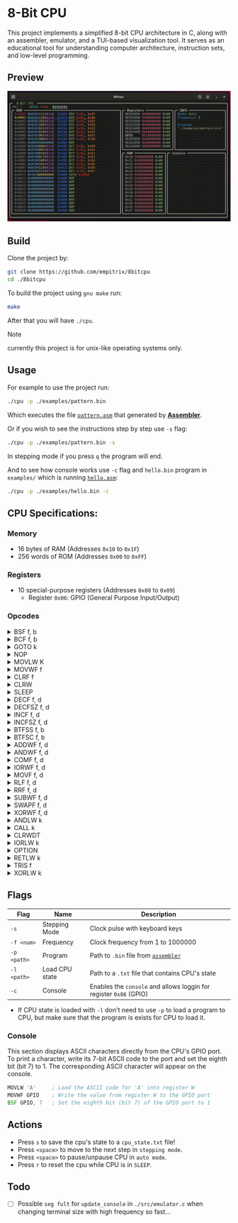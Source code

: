 # 8-Bit CPU
This project implements a simplified 8-bit CPU architecture in C, along with an assembler, emulator, and a TUI-based visualization tool. It serves as an educational tool for understanding computer architecture, instruction sets, and low-level programming.

## Preview
![8bitcpu](./assets/clip.gif)


## Build
Clone the project by:
```bash
git clone https://github.com/empitrix/8bitcpu
cd ./8bitcpu
```

To build the project using `gnu make` run:
```bash
make
```
After that you will have `./cpu`.

> [!NOTE]
> currently this project is for unix-like operating systems only.


## Usage
For example to use the project run:
```bash
./cpu -p ./examples/pattern.bin
```

Which executes the file [`pattern.asm`](https://github.com/Empitrix/assembler/blob/master/examples/pattern.asm) that generated by [**Assembler**](https://github.com/Empitrix/assembler).

Or if you wish to see the instructions step by step use `-s` flag:
```bash
./cpu -p ./examples/pattern.bin -s
```
In stepping mode if you press `q` the program will end.

And to see how console works use `-c` flag and `hello.bin` program in `examples/` which is running [`hello.asm`](https://github.com/Empitrix/assembler/blob/master/examples/hello.asm):
```bash
./cpu -p ./examples/hello.bin -c
```



## CPU Specifications:
### Memory
- 16 bytes of RAM (Addresses `0x10` to `0x1F`)
- 256 words of ROM (Addresses `0x00` to `0xFF`)

### Registers
- 10 special-purpose registers (Addresses `0x00` to `0x09`)
  - Register `0x06`: GPIO (General Purpose Input/Output)

### Opcodes
<!-- BSF -->
<details>
  <summary>BSF f, b</summary>
  <table>
    <tr>
      <td><strong>Description</strong></td>
      <td>Set bit (<code>b</code>) at address (<code>f</code>) to 1</td>
    </tr>
    <tr>
      <td><strong>Encoding</strong></td>
      <td><code>0101 bbbf ffff</code></td>
    </tr>
    <tr>
      <td><strong>Example</strong></td>
      <td><code>BSF GPIO, 0</code></td>
    </tr>
  </table>
</details>

<!-- BCF -->
<details>
  <summary>BCF f, b</summary>
  <table>
    <tr>
      <td><strong>Description</strong></td>
      <td>Set bit (<code>b</code>) at address (<code>f</code>) to 0</td>
    </tr>
    <tr>
      <td><strong>Encoding</strong></td>
      <td><code>0100 bbbf ffff</code></td>
    </tr>
    <tr>
      <td><strong>Example</strong></td>
      <td><code>BCF GPIO, 0</code></td>
    </tr>
  </table>
</details>

<!-- GOTO -->
<details>
  <summary>GOTO k</summary>
  <table>
    <tr>
      <td><strong>Description</strong></td>
      <td>Goto given lable</td>
    </tr>
    <tr>
      <td><strong>Encoding</strong></td>
      <td><code>101k kkkk kkkk</code></td>
    </tr>
    <tr>
      <td><strong>Example</strong></td>
      <td><code>GOTO start</code></td>
    </tr>
  </table>
</details>


<!-- NOP -->
<details>
  <summary>NOP</summary>
  <table>
    <tr>
      <td><strong>Description</strong></td>
      <td>No operation</td>
    </tr>
    <tr>
      <td><strong>Encoding</strong></td>
      <td><code>0000 0000 0000</code></td>
    </tr>
    <tr>
      <td><strong>Example</strong></td>
      <td><code>NOP</code></td>
    </tr>
  </table>
</details>

<!-- MOVLW -->
<details>
  <summary>MOVLW K</summary>
  <table>
    <tr>
      <td><strong>Description</strong></td>
      <td>Loads a literal (immediate) value into the <code>W</code> register.</td>
    </tr>
    <tr>
      <td><strong>Encoding</strong></td>
      <td><code>1100 KKKK KKKK</code> (where <code>KKKKKKKK</code> is the 8-bit literal value)</td>
    </tr>
    <tr>
      <td><strong>Example</strong></td>
      <td><code>MOVLW 03H</code></td>
    </tr>
  </table>
</details>

<!-- MOVWF -->
<details>
  <summary>MOVWF f</summary>
  <table>
    <tr>
      <td><strong>Description</strong></td>
      <td>Moves the contents of the <code>W</code> register to a specified register or memory location.</td>
    </tr>
    <tr>
      <td><strong>Encoding</strong></td>
      <td><code>0000 001F FFFF</code> (where <code>FFFFF</code> is the 5-bit address)</td>
    </tr>
    <tr>
      <td><strong>Example</strong></td>
      <td><code>MOVWF 06H</code></td>
    </tr>
  </table>
</details>

<!-- CLRF -->
<details>
  <summary>CLRF f</summary>
  <table>
    <tr>
      <td><strong>Description</strong></td>
      <td>Clears (sets to 0) a specified register or memory location.</td>
    </tr>
    <tr>
      <td><strong>Encoding</strong></td>
      <td><code>0000 011F FFFF</code></td>
    </tr>
    <tr>
      <td><strong>Example</strong></td>
      <td><code>CLRF 06H</code></td>
    </tr>
  </table>
</details>

<!-- CLRW -->
<details>
  <summary>CLRW</summary>
  <table>
    <tr>
      <td><strong>Description</strong></td>
      <td>Clears the <code>W</code> register.</td>
    </tr>
    <tr>
      <td><strong>Encoding</strong></td>
      <td><code>0000 0100 0000</code></td>
    </tr>
    <tr>
      <td><strong>Example</strong></td>
      <td><code>CLRW</code></td>
    </tr>
  </table>
</details>

<!-- SLEEP -->
<details>
  <summary>SLEEP</summary>
  <table>
    <tr>
      <td><strong>Description</strong></td>
      <td>Puts the CPU into a standby mode.</td>
    </tr>
    <tr>
      <td><strong>Encoding</strong></td>
      <td><code>0000 0000 0011</code></td>
    </tr>
    <tr>
      <td><strong>Example</strong></td>
      <td><code>SLEEP</code></td>
    </tr>
  </table>
</details>

<!-- DECF -->
<details>
  <summary>DECF f, d</summary>
  <table>
    <tr>
      <td><strong>Description</strong></td>
      <td>Decrement register <code>f</code> and store the result back in <code>f</code> only if (<code>d</code>) destination is <code>1</code> otherwise store the resutl into register <code>W</code>.</td>
    </tr>
    <tr>
      <td><strong>Encoding</strong></td>
      <td><code>0000 11dF FFFF</code></td>
    </tr>
    <tr>
      <td><strong>Example</strong></td>
      <td><code>DECF 0x01, 1</code></td>
    </tr>
  </table>
</details>

<!-- DECFSZ -->
<details>
  <summary>DECFSZ f, d</summary>
  <table>
    <tr>
      <td><strong>Description</strong></td>
      <td>Decrement the contents of register f. If <code>d</code> is <code>0</code>, place the result in the <code>W</code> register. If <code>d</code> is <code>1</code>, place the result back in register <code>f</code>. If the result is <code>0</code>, skip the next instruction (which is already fetched) and execute a <code>NOP</code> instead.</td>
    </tr>
    <tr>
      <td><strong>Encoding</strong></td>
      <td><code>0010 11dF FFFF</code></td>
    </tr>
    <tr>
      <td><strong>Example</strong></td>
      <td><code>DECFSZ 0x02, 1</code></td>
    </tr>
  </table>
</details>

<!-- INCF -->
<details>
  <summary>INCF f, d</summary>
  <table>
    <tr>
      <td><strong>Description</strong></td>
      <td>Increment the contents of register <code>f</code>. If <code>d</code> is <code>0</code>, store the result in the <code>W</code> register. If <code>d</code> is <code>1</code>, store the result back in register <code>f</code>.</td>
    </tr>
    <tr>
      <td><strong>Encoding</strong></td>
      <td><code>0010 10dF FFFF</code></td>
    </tr>
    <tr>
      <td><strong>Example</strong></td>
      <td><code>INCF 0x03, 1</code></td>
    </tr>
  </table>
</details>

<!-- INCFSZ -->
<details>
  <summary>INCFSZ f, d</summary>
  <table>
    <tr>
      <td><strong>Description</strong></td>
      <td>Increment the contents of register f. If <code>d</code> is <code>0</code>, place the result in the <code>W</code> register. If <code>d</code> is <code>1</code>, place the result back in register <code>f</code>. If the result is <code>0</code>, skip the next instruction and execute a <code>NOP</code> instead.</td>
    </tr>
    <tr>
      <td><strong>Encoding</strong></td>
      <td><code>0011 11dF FFFF</code></td>
    </tr>
    <tr>
      <td><strong>Example</strong></td>
      <td><code>INCFSZ 0x04, 1</code></td>
    </tr>
  </table>
</details>

<!-- BTFSS -->
<details>
  <summary>BTFSS f, b</summary>
  <table>
    <tr>
      <td><strong>Description</strong></td>
      <td>Test the bit <code>b</code> in register <code>f</code>. If bit b is <code>1</code>, skip the next instruction (which is already fetched) and execute a <code>NOP</code> instead.</td>
    </tr>
    <tr>
      <td><strong>Encoding</strong></td>
      <td><code>0110 bbbF FFFF</code></td>
    </tr>
    <tr>
      <td><strong>Example</strong></td>
      <td><code>BTFSC 0x06, 2</code></td>
    </tr>
  </table>
</details>

<!-- BTFSC -->
<details>
  <summary>BTFSC f, b</summary>
  <table>
    <tr>
      <td><strong>Description</strong></td>
      <td>Test the bit <code>b</code> in register <code>f</code>. If bit b is <code>0</code>, skip the next instruction (which is already fetched) and execute a <code>NOP</code> instead.</td>
    </tr>
    <tr>
      <td><strong>Encoding</strong></td>
      <td><code>0111 bbbF FFFF</code></td>
    </tr>
    <tr>
      <td><strong>Example</strong></td>
      <td><code>BTFSC 0x06, 2</code></td>
    </tr>
  </table>
</details>


<!-- ADDWF -->
<details>
  <summary>ADDWF f, d</summary>
  <table>
    <tr>
      <td><strong>Description</strong></td>
      <td>Add the value in <code>W</code> register to the specified file register. If <code>d</code> is <code>0</code>, place the result in the <code>W</code> register. If <code>d</code> is <code>1</code>, place the result back in register <code>f</code>.</td>
    </tr>
    <tr>
      <td><strong>Encoding</strong></td>
      <td><code>0001 11df ffff</code></td>
    </tr>
    <tr>
      <td><strong>Example</strong></td>
      <td><code>ADDWF 0x06, 1</code></td>
    </tr>
  </table>
</details>

<!-- ANDWF -->
<details>
  <summary>ANDWF f, d</summary>
  <table>
    <tr>
      <td><strong>Description</strong></td>
      <td>AND the value in <code>W</code> register with the specified file register. If <code>d</code> is <code>0</code>, place the result in the <code>W</code> register. If <code>d</code> is <code>1</code>, place the result back in register <code>f</code>.</td>
    </tr>
    <tr>
      <td><strong>Encoding</strong></td>
      <td><code>0001 01df ffff</code></td>
    </tr>
    <tr>
      <td><strong>Example</strong></td>
      <td><code>ANDWF 0x06, 1</code></td>
    </tr>
  </table>
</details>


<!-- COMF -->
<details>
  <summary>COMF f, d</summary>
  <table>
    <tr>
      <td><strong>Description</strong></td>
      <td>Complement the specified file register. If <code>d</code> is <code>0</code>, place the result in the <code>W</code> register. If <code>d</code> is <code>1</code>, place the result back in register <code>f</code>.</td>
    </tr>
    <tr>
      <td><strong>Encoding</strong></td>
      <td><code>0010 01df ffff</code></td>
    </tr>
    <tr>
      <td><strong>Example</strong></td>
      <td><code>COMF 0x06, 1</code></td>
    </tr>
  </table>
</details>

<!-- IORWF -->
<details>
  <summary>IORWF f, d</summary>
  <table>
    <tr>
      <td><strong>Description</strong></td>
      <td>Inclusive OR the value in <cod>W</cod> register with the specified file register. If <code>d</code> is <code>0</code>, place the result in the <code>W</code> register. If <code>d</code> is <code>1</code>, place the result back in register <code>f</code>.</td>
    </tr>
    <tr>
      <td><strong>Encoding</strong></td>
      <td><code>0001 00df ffff</code></td>
    </tr>
    <tr>
      <td><strong>Example</strong></td>
      <td><code>IORWF 0x06, 1</code></td>
    </tr>
  </table>
</details>

<!-- MOVF -->
<details>
  <summary>MOVF f, d</summary>
  <table>
    <tr>
      <td><strong>Description</strong></td>
      <td>Move content of the specified register. If <code>d</code> is <code>0</code>, place the result in the <code>W</code> register. If <code>d</code> is <code>1</code>, place the result back in register <code>f</code>.</td>
    </tr>
    <tr>
      <td><strong>Encoding</strong></td>
      <td><code>0010 00df ffff</code></td>
    </tr>
    <tr>
      <td><strong>Example</strong></td>
      <td><code>MOVF 0x06, 0</code></td>
    </tr>
  </table>
</details>


<!-- RLF -->
<details>
  <summary>RLF f, d</summary>
  <table>
    <tr>
      <td><strong>Description</strong></td>
      <td>Rotate the specified file register left through the Carry flag. If <code>d</code> is <code>0</code>, place the result in the <code>W</code> register. If <code>d</code> is <code>1</code>, place the result back in register <code>f</code>.</td>
    </tr>
    <tr>
      <td><strong>Encoding</strong></td>
      <td><code>0011 01df ffff</code></td>
    </tr>
    <tr>
      <td><strong>Example</strong></td>
      <td><code>RLF 0x06, 0</code></td>
    </tr>
  </table>
</details>

<!-- RRF -->
<details>
  <summary>RRF f, d</summary>
  <table>
    <tr>
      <td><strong>Description</strong></td>
      <td>Rotate the specified file register right through the Carry flag. If <code>d</code> is <code>0</code>, place the result in the <code>W</code> register. If <code>d</code> is <code>1</code>, place the result back in register <code>f</code>.</td>
    </tr>
    <tr>
      <td><strong>Encoding</strong></td>
      <td><code>0011 00df ffff</code></td>
    </tr>
    <tr>
      <td><strong>Example</strong></td>
      <td><code>RRF 0x06, 0</code></td>
    </tr>
  </table>
</details>

<!-- SUBWF -->
<details>
  <summary>SUBWF f, d</summary>
  <table>
    <tr>
      <td><strong>Description</strong></td>
      <td>Subtract the value in <code>W</code> register from the specified file register. If <code>d</code> is <code>0</code>, place the result in the <code>W</code> register. If <code>d</code> is <code>1</code>, place the result back in register <code>f</code>.</td>
    </tr>
    <tr>
      <td><strong>Encoding</strong></td>
      <td><code>0000 10df ffff</code></td>
    </tr>
    <tr>
      <td><strong>Example</strong></td>
      <td><code>SUBWF 0x06, 0</code></td>
    </tr>
  </table>
</details>


<!-- SWAPF -->
<details>
  <summary>SWAPF f, d</summary>
  <table>
    <tr>
      <td><strong>Description</strong></td>
      <td>Swap the upper and lower nibbles of the specified file register. If <code>d</code> is <code>0</code>, place the result in the <code>W</code> register. If <code>d</code> is <code>1</code>, place the result back in register <code>f</code>.</td>
    </tr>
    <tr>
      <td><strong>Encoding</strong></td>
      <td><code>0011 10df ffff</code></td>
    </tr>
    <tr>
      <td><strong>Example</strong></td>
      <td><code>SWAPF 0x06, 0</code></td>
    </tr>
  </table>
</details>

<!-- XORWF -->
<details>
  <summary>XORWF f, d</summary>
  <table>
    <tr>
      <td><strong>Description</strong></td>
      <td>Exclusive OR the value in <code>W</code> register with the specified file register. If <code>d</code> is <code>0</code>, place the result in the <code>W</code> register. If <code>d</code> is <code>1</code>, place the result back in register <code>f</code>.</td>
    </tr>
    <tr>
      <td><strong>Encoding</strong></td>
      <td><code>0001 10df ffff</code></td>
    </tr>
    <tr>
      <td><strong>Example</strong></td>
      <td><code>XORWF 0x06, 0</code></td>
    </tr>
  </table>
</details>

<!-- ANDLW -->
<details>
  <summary>ANDLW k</summary>
  <table>
    <tr>
      <td><strong>Description</strong></td>
      <td>AND a literal value with the <code>W</code> register</td>
    </tr>
    <tr>
      <td><strong>Encoding</strong></td>
      <td><code>1110 kkkk kkkk</code></td>
    </tr>
    <tr>
      <td><strong>Example</strong></td>
      <td><code>ANDLW 0b00000110</code></td>
    </tr>
  </table>
</details>

<!-- CALL -->
<details>
  <summary>CALL k</summary>
  <table>
    <tr>
      <td><strong>Description</strong></td>
      <td>Call a subroutine.</td>
    </tr>
    <tr>
      <td><strong>Encoding</strong></td>
      <td><code>1001 kkkk kkkk</code></td>
    </tr>
    <tr>
      <td><strong>Example</strong></td>
      <td><code>CALL start</code></td>
    </tr>
  </table>
</details>

<!-- CLRWDT -->
<details>
  <summary>CLRWDT</summary>
  <table>
    <tr>
      <td><strong>Description</strong></td>
      <td>Clear the Watchdog Timer.</td>
    </tr>
    <tr>
      <td><strong>Encoding</strong></td>
      <td><code>0000 0000 0100</code></td>
    </tr>
    <tr>
      <td><strong>Example</strong></td>
      <td><code>CLRWDT</code></td>
    </tr>
  </table>
</details>

<!-- IORLW -->
<details>
  <summary>IORLW k</summary>
  <table>
    <tr>
      <td><strong>Description</strong></td>
      <td>Inclusive OR a literal value with the <code>W</code> register.</td>
    </tr>
    <tr>
      <td><strong>Encoding</strong></td>
      <td><code>1101 kkkk kkkk</code></td>
    </tr>
    <tr>
      <td><strong>Example</strong></td>
      <td><code>IORLW 05H</code></td>
    </tr>
  </table>
</details>


<!-- OPTION -->
<details>
  <summary>OPTION</summary>
  <table>
    <tr>
      <td><strong>Description</strong></td>
      <td>Load the OPTION register.</td>
    </tr>
    <tr>
      <td><strong>Encoding</strong></td>
      <td><code>0000 0000 0010</code></td>
    </tr>
    <tr>
      <td><strong>Example</strong></td>
      <td><code>OPTION</code></td>
    </tr>
  </table>
</details>

<!-- RETLW -->
<details>
  <summary>RETLW k</summary>
  <table>
    <tr>
      <td><strong>Description</strong></td>
      <td>Return from a subroutine and place a literal value in the W register.</td>
    </tr>
    <tr>
      <td><strong>Encoding</strong></td>
      <td><code>1000 kkkk kkkk</code></td>
    </tr>
    <tr>
      <td><strong>Example</strong></td>
      <td><code>RETLW 07H</code></td>
    </tr>
  </table>
</details>

<!-- TRIS -->
<details>
  <summary>TRIS f</summary>
  <table>
    <tr>
      <td><strong>Description</strong></td>
      <td>Load the TRIS register.</td>
    </tr>
    <tr>
      <td><strong>Encoding</strong></td>
      <td><code>0000 0000 0fff</code> (<code>0000 0000 0110</code> or <code>0000 0000 0111</code>)</td>
    </tr>
    <tr>
      <td><strong>Example</strong></td>
      <td><code>TRIS 07H</code> or <code>TRIS 06H</code></td>
    </tr>
  </table>
</details>

<!-- XORLW -->
<details>
  <summary>XORLW k</summary>
  <table>
    <tr>
      <td><strong>Description</strong></td>
      <td>Exclusive OR a literal value with the <code>W</code> register.</td>
    </tr>
    <tr>
      <td><strong>Encoding</strong></td>
      <td><code>1111 kkkk kkkk</code></td>
    </tr>
    <tr>
      <td><strong>Example</strong></td>
      <td><code>XORLW 12H</code></td>
    </tr>
  </table>
</details>




## Flags
| Flag        | Name           | Description                                                                   |
|-------------|----------------|-------------------------------------------------------------------------------|
| `-s`        | Stepping Mode  | Clock pulse with keyboard keys                                                |
| `-f <num>`  | Frequency      | Clock frequency from 1 to 1000000                                             |
| `-p <path>` | Program        | Path to `.bin` file from [`assembler`](https://github.com/empitrix/assembler) |
| `-l <path>` | Load CPU state | Path to a `.txt` file that contains CPU's state                               |
| `-c`        | Console        | Enables the `console` and allows loggin for register `0x06` (GPIO)            |

- If CPU state is loaded with `-l` don't need to use `-p` to load a program to CPU, but make sure that the program is exists for CPU to load it.

### Console
This section displays ASCII characters directly from the CPU's GPIO port. To print a character, write its 7-bit ASCII code to the port and set the eighth bit (bit 7) to 1. The corresponding ASCII character will appear on the console.

```asm
MOVLW 'A'     ; Load the ASCII code for 'A' into register W
MOVWF GPIO    ; Write the value from register W to the GPIO port
BSF GPIO, 7   ; Set the eighth bit (bit 7) of the GPIO port to 1
```


## Actions
- Press `s` to save the cpu's state to a `cpu_state.txt` file!
- Press `<space>` to move to the next step in `stepping mode`.
- Press `<space>` to pause/unpause CPU in `auto mode`.
- Press `r` to reset the cpu while CPU is in `SLEEP`.

<!--
## TODO
Control Functions:
- [x] Save: Implement the functionality to save the current CPU state to a file.
- [x] Run/Pause: Allow the user to start/stop continuous execution of the CPU.
- [ ] Add more opcodes: Implement additional instructions to enhance the CPU's capabilities (e.g., arithmetic, logic, control flow).
-->
## Todo
- [ ] Possible `seg fult` for `update_console` in `./src/emulator.c` when changing terminal size with high frequency so fast...
